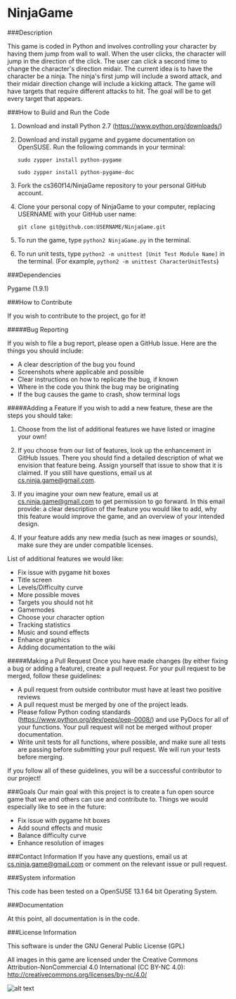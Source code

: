 NinjaGame
=========

###Description

This game is coded in Python and involves controlling your character by having them jump from wall to wall. When
the user clicks, the character will jump in the direction of the click. The user can click
a second time to change the character's direction midair. The current idea is to have the
character be a ninja. The ninja's first jump will include a sword attack, and their midair
direction change will include a kicking attack. The game will have targets that require
different attacks to hit. The goal will be to get every target that appears.

###How to Build and Run the Code

1. Download and install Python 2.7 (https://www.python.org/downloads/)
2. Download and install pygame and pygame documentation on OpenSUSE. Run the following commands in your terminal:

	```sudo zypper install python-pygame```
	
	```sudo zypper install python-pygame-doc```
	
3. Fork the cs360f14/NinjaGame repository to your personal GitHub account.
4. Clone your personal copy of NinjaGame to your computer, replacing USERNAME with your GitHub user name:

	```git clone git@github.com:USERNAME/NinjaGame.git```

5. To run the game, type `python2 NinjaGame.py` in the terminal.
6. To run unit tests, type `python2 -m unittest [Unit Test Module Name]` in the terminal. (For example, `python2 -m unittest CharacterUnitTests`)

###Dependencies

Pygame (1.9.1)

###How to Contribute

If you wish to contribute to the project, go for it! 

#####Bug Reporting

If you wish to file a bug report, please open a GitHub Issue. Here are the things you should include:
* A clear description of the bug you found
* Screenshots where applicable and possible
* Clear instructions on how to replicate the bug, if known
* Where in the code you think the bug may be originating
* If the bug causes the game to crash, show terminal logs

#####Adding a Feature
If you wish to add a new feature, these are the steps you should take:
1. Choose from the list of additional features we have listed or imagine your own!

2. If you choose from our list of features, look up the enhancement in GitHub Issues. There you should find a detailed description of what we envision that feature being. Assign yourself that issue to show that it is claimed. If you still have questions, email us at cs.ninja.game@gmail.com.

3. If you imagine your own new feature, email us at cs.ninja.game@gmail.com to get permission to go forward. In this email provide: a clear description of the feature you would like to add, why this feature would improve the game, and an overview of your intended design.

4. If your feature adds any new media (such as new images or sounds), make sure they are under compatible licenses.

List of additional features we would like:
* Fix issue with pygame hit boxes
* Title screen
* Levels/Difficulty curve
* More possible moves
* Targets you should not hit
* Gamemodes
* Choose your character option
* Tracking statistics
* Music and sound effects
* Enhance graphics
* Adding documentation to the wiki

#####Making a Pull Request
Once you have made changes (by either fixing a bug or adding a feature), create a pull request. For your pull request to be merged, follow these guidelines:
* A pull request from outside contributor must have at least two positive reviews
* A pull request must be merged by one of the project leads.
* Please follow Python coding standards (https://www.python.org/dev/peps/pep-0008/) and use PyDocs for all of your functions. Your pull request will not be merged without proper documentation. 
* Write unit tests for all functions, where possible, and make sure all tests are passing before submitting your pull request. We will run your tests before merging.

If you follow all of these guidelines, you will be a successful contributor to our project!

###Goals
Our main goal with this project is to create a fun open source game that we and others can use and contribute to.
Things we would especially like to see in the future:
* Fix issue with pygame hit boxes
* Add sound effects and music
* Balance difficulty curve
* Enhance resolution of images

###Contact Information
If you have any questions, email us at cs.ninja.game@gmail.com or comment on the relevant issue or pull request.

###System information

This code has been tested on a OpenSUSE 13.1 64 bit Operating System.

###Documentation

At this point, all documentation is in the code.

###License Information

This software is under the GNU General Public License (GPL)

All images in this game are licensed under the Creative Commons Attribution-NonCommercial 4.0 International (CC BY-NC 4.0): http://creativecommons.org/licenses/by-nc/4.0/


![alt text](https://github.com/cs360f14/NinjaGame/blob/master/images/GameScreenshot.png "Game Screenshot")
